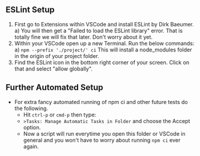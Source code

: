 ## ESLint Setup

1. First go to Extensions within VSCode and install ESLint by Dirk Baeumer.
   a) You will then get a "Failed to load the ESLint library" error. That is totally fine we will fix that later. Don't worry about it yet.
2. Within your VSCode open up a new Terminal. Run the below commands:
   a) `npm --prefix './project/' ci`
   This will install a node_modules folder in the origin of your project folder.
3. Find the ESLint icon in the bottom right corner of your screen. Click on that and select "allow globally".

## Further Automated Setup

- For extra fancy automated running of npm ci and other future tests do the following.
  - Hit `ctrl-p` or `cmd-p` then type:
  - `>Tasks: Manage Automatic Tasks in Folder` and choose the Accept option.
  - Now a script will run everytime you open this folder or VSCode in general and you won't have to worry about running `npm ci` ever again.
